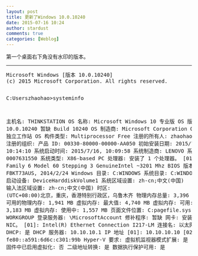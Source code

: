 ```yaml
---
layout: post
title: 更新了Windows 10.0.10240
date: 2015-07-16 10:24
author: stardust
comments: true
categories: [Weblog]
---
```

第一个桌面右下角没有水印的版本。
<hr />
<pre>Microsoft Windows [版本 10.0.10240]
(c) 2015 Microsoft Corporation. All rights reserved.

C:Userszhaohao&gt;systeminfo

主机名: THINKSTATION
OS 名称: Microsoft Windows 10 专业版
OS 版本: 10.0.10240 暂缺 Build 10240
OS 制造商: Microsoft Corporation
OS 配置: 独立工作站
OS 构件类型: Multiprocessor Free
注册的所有人: zhaohao
注册的组织:
产品 ID: 00330-80000-00000-AA050
初始安装日期: 2015/7/16, 10:14:10
系统启动时间: 2015/7/16, 10:09:58
系统制造商: LENOVO
系统型号: 0007631550
系统类型: X86-based PC
处理器: 安装了 1 个处理器。
[01]: x64 Family 6 Model 60 Stepping 3 GenuineIntel ~3201 Mhz
BIOS 版本: LENOVO FBKT73AUS, 2014/2/24
Windows 目录: C:WINDOWS
系统目录: C:WINDOWSsystem32
启动设备: DeviceHarddiskVolume1
系统区域设置: zh-cn;中文(中国)
输入法区域设置: zh-cn;中文(中国)
时区: (UTC+08:00)北京，重庆，香港特别行政区，乌鲁木齐
物理内存总量: 3,396 MB
可用的物理内存: 1,941 MB
虚拟内存: 最大值: 4,740 MB
虚拟内存: 可用: 3,183 MB
虚拟内存: 使用中: 1,557 MB
页面文件位置: C:pagefile.sys
域: WORKGROUP
登录服务器: \MicrosoftAccount
修补程序: 暂缺
网卡: 安装了 1 个 NIC。
[01]: Intel(R) Ethernet Connection I217-LM
连接名: 以太网
启用 DHCP: 是
DHCP 服务器: 10.10.10.1
IP 地址
[01]: 10.10.10.10
[02]: fe80::a591:6d6c:c301:99b
Hyper-V 要求: 虚拟机监视器模式扩展: 是
固件中已启用虚拟化: 否
二级地址转换: 是
数据执行保护可用: 是</pre>
